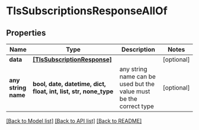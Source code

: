 # TlsSubscriptionsResponseAllOf


## Properties
Name | Type | Description | Notes
------------ | ------------- | ------------- | -------------
**data** | [**[TlsSubscriptionResponse]**](TlsSubscriptionResponse.md) |  | [optional] 
**any string name** | **bool, date, datetime, dict, float, int, list, str, none_type** | any string name can be used but the value must be the correct type | [optional]

[[Back to Model list]](../README.md#documentation-for-models) [[Back to API list]](../README.md#documentation-for-api-endpoints) [[Back to README]](../README.md)


